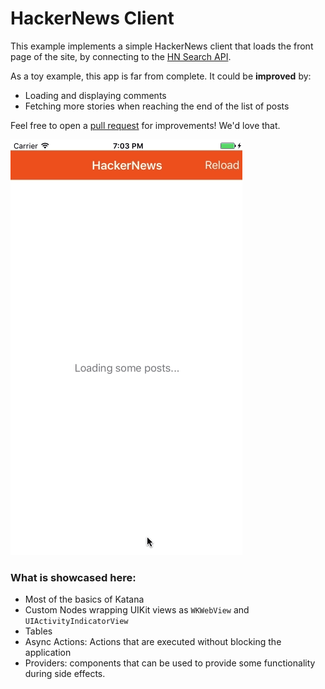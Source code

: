 # HackerNews Client

This example implements a simple HackerNews client that loads the front page of the site, by connecting to the [HN Search API](https://hn.algolia.com/api).

As a toy example, this app is far from complete. It could be **improved** by:

- Loading and displaying comments
- Fetching more stories when reaching the end of the list of posts

Feel free to open a [pull request](https://github.com/BendingSpoons/katana-swift/pulls) for improvements! We'd love that.

![](HackerNewsDemo.gif)



### What is showcased here:

- Most of the basics of Katana
- Custom Nodes wrapping UIKit views as `WKWebView` and `UIActivityIndicatorView`
- Tables
- Async Actions: Actions that are executed without blocking the application
- Providers: components that can be used to provide some functionality during side effects.